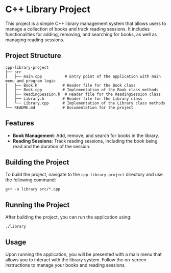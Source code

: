 # C++ Library Project

This project is a simple C++ library management system that allows users to manage a collection of books and track reading sessions. It includes functionalities for adding, removing, and searching for books, as well as managing reading sessions.

## Project Structure

```
cpp-library-project
├── src
│   ├── main.cpp          # Entry point of the application with main menu and program logic
│   ├── Book.h           # Header file for the Book class
│   ├── Book.cpp         # Implementation of the Book class methods
│   ├── ReadingSession.h  # Header file for the ReadingSession class
│   ├── Library.h        # Header file for the Library class
│   └── Library.cpp      # Implementation of the Library class methods
└── README.md            # Documentation for the project
```

## Features

- **Book Management**: Add, remove, and search for books in the library.
- **Reading Sessions**: Track reading sessions, including the book being read and the duration of the session.

## Building the Project

To build the project, navigate to the `cpp-library-project` directory and use the following command:

```
g++ -o library src/*.cpp
```

## Running the Project

After building the project, you can run the application using:

```
./library
```

## Usage

Upon running the application, you will be presented with a main menu that allows you to interact with the library system. Follow the on-screen instructions to manage your books and reading sessions.